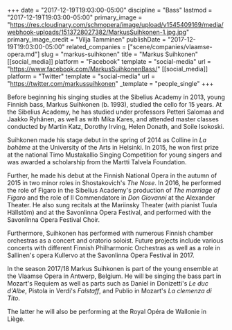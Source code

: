 +++
date = "2017-12-19T19:03:00-05:00"
discipline = "Bass"
lastmod = "2017-12-19T19:03:00-05:00"
primary_image = "https://res.cloudinary.com/schmopera/image/upload/v1545409169/media/webhook-uploads/1513728027382/MarkusSuihkonen-1.jpg.jpg"
primary_image_credit = "Vilja Tamminen"
publishDate = "2017-12-19T19:03:00-05:00"
related_companies = ["scene/companies/vlaamse-opera.md"]
slug = "markus-suihkonen"
title = "Markus Suihkonen"
[[social_media]]
platform = "Facebook"
template = "social-media"
url = "https://www.facebook.com/MarkusSuihkonenBass/"
[[social_media]]
platform = "Twitter"
template = "social-media"
url = "https://twitter.com/markussuihkonen"
_template = "people_single"
+++

Before beginning his singing studies at the Sibelius Academy in 2013, young Finnish bass, Markus Suihkonen (b. 1993), studied the cello for 15 years. At the Sibelius Academy, he has studied under professors Petteri Salomaa and Jaakko Ryhänen, as well as with Mika Kares, and attended master classes conducted by Martin Katz, Dorothy Irving, Helen Donath, and Soile Isokoski.

Suihkonen made his stage debut in the spring of 2014 as Colline in *La bohème* at the University of the Arts in Helsinki. In 2015, he won first prize at the national Timo Mustakallio Singing Competition for young singers and was awarded a scholarship from the Martti Talvela Foundation.

Further, he made his debut at the Finnish National Opera in the autumn of 2015 in two minor roles in Shostakovich's *The Nose*. In 2016, he performed the role of Figaro in the Sibelius Academy's production of *The marriage of Figaro* and the role of Il Commendatore in *Don Giovanni* at the Alexander Theater. He also sung recitals at the Mariinsky Theater (with pianist Tuula Hällstöm) and at the Savonlinna Opera Festival, and performed with the Savonlinna Opera Festival Choir.

Furthermore, Suihkonen has performed with numerous Finnish chamber orchestras as a concert and oratorio soloist. Future projects include various concerts with different Finnish Philharmonic Orchestras as well as a role in Sallinen's opera Kullervo at the Savonlinna Opera Festival in 2017.

In the season 2017/18 Markus Suihkonen is part of the young ensemble at the Vlaamse Opera in Antwerp, Belgium. He will be singing the bass part in Mozart's Requiem as well as parts such as Daniel in Donizetti's *Le duc d'Albe*, Pistola in Verdi's *Falstaff*, and Publio in Mozart's *La clemenza di Tito*.

The latter he will also be performing at the Royal Opéra de Wallonie in Liège.
